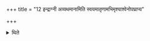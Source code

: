 +++
title = "12 इन्द्राग्नी अव्यथमानामिति स्वयमातृणामभिमृश्याश्वेनोपघ्राप्य"

+++

<details><summary>थिते</summary>

इन्द्राग्नी अव्यथमानामिति स्वयमातृणामभिमृश्याश्वेनोपघ्राप्य विश्वकर्मा त्वा सादयत्वन्तरिक्षस्य पृष्ठ इत्यविदुषा ब्राह्मणेन सह मध्येऽग्नेरुपदधाति । भुव इति चैतया व्याहृत्या १२
</details>
